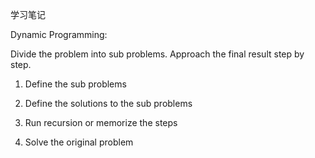 学习笔记

Dynamic Programming:

Divide the problem into sub problems. Approach the final result step by step.

1. Define the sub problems

2. Define the solutions to the sub problems

3. Run recursion or memorize the steps

4. Solve the original problem